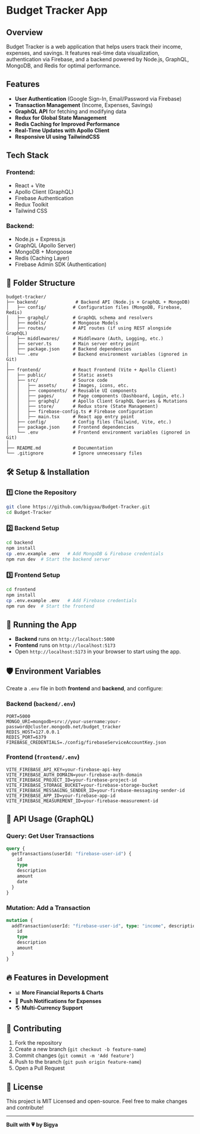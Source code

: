 # Budget Tracker App

## Overview
Budget Tracker is a web application that helps users track their income, expenses, and savings. It features real-time data visualization, authentication via Firebase, and a backend powered by Node.js, GraphQL, MongoDB, and Redis for optimal performance.

## Features
- **User Authentication** (Google Sign-In, Email/Password via Firebase)
- **Transaction Management** (Income, Expenses, Savings)
- **GraphQL API** for fetching and modifying data
- **Redux for Global State Management**
- **Redis Caching for Improved Performance**
- **Real-Time Updates with Apollo Client**
- **Responsive UI using TailwindCSS**

## Tech Stack
### **Frontend:**
- React + Vite
- Apollo Client (GraphQL)
- Firebase Authentication
- Redux Toolkit
- Tailwind CSS

### **Backend:**
- Node.js + Express.js
- GraphQL (Apollo Server)
- MongoDB + Mongoose
- Redis (Caching Layer)
- Firebase Admin SDK (Authentication)

## 📂 Folder Structure
```
budget-tracker/
├── backend/              # Backend API (Node.js + GraphQL + MongoDB)
│   ├── config/          # Configuration files (MongoDB, Firebase, Redis)
│   ├── graphql/         # GraphQL schema and resolvers
│   ├── models/          # Mongoose Models
│   ├── routes/          # API routes (if using REST alongside GraphQL)
│   ├── middlewares/     # Middleware (Auth, Logging, etc.)
│   ├── server.ts        # Main server entry point
│   ├── package.json     # Backend dependencies
│   └── .env             # Backend environment variables (ignored in Git)
│
├── frontend/            # React Frontend (Vite + Apollo Client)
│   ├── public/          # Static assets
│   ├── src/             # Source code
│   │   ├── assets/      # Images, icons, etc.
│   │   ├── components/  # Reusable UI components
│   │   ├── pages/       # Page components (Dashboard, Login, etc.)
│   │   ├── graphql/     # Apollo Client GraphQL Queries & Mutations
│   │   ├── store/       # Redux store (State Management)
│   │   ├── firebase-config.ts # Firebase configuration
│   │   ├── main.tsx     # React app entry point
│   ├── config/          # Config files (Tailwind, Vite, etc.)
│   ├── package.json     # Frontend dependencies
│   └── .env             # Frontend environment variables (ignored in Git)
│
├── README.md            # Documentation
└── .gitignore           # Ignore unnecessary files
```

## 🛠️ Setup & Installation
### **1️⃣ Clone the Repository**
```sh
git clone https://github.com/bigyaa/Budget-Tracker.git
cd Budget-Tracker
```
### **2️⃣ Backend Setup**
```sh
cd backend
npm install
cp .env.example .env   # Add MongoDB & Firebase credentials
npm run dev  # Start the backend server
```
### **3️⃣ Frontend Setup**
```sh
cd frontend
npm install
cp .env.example .env   # Add Firebase credentials
npm run dev  # Start the frontend
```

## 🚀 Running the App
- **Backend** runs on `http://localhost:5000`
- **Frontend** runs on `http://localhost:5173`
- Open `http://localhost:5173` in your browser to start using the app.

## 🛡️ Environment Variables
Create a `.env` file in both **frontend** and **backend**, and configure:

### **Backend (`backend/.env`)**
```
PORT=5000
MONGO_URI=mongodb+srv://your-username:your-password@cluster.mongodb.net/budget_tracker
REDIS_HOST=127.0.0.1
REDIS_PORT=6379
FIREBASE_CREDENTIALS=./config/firebaseServiceAccountKey.json
```

### **Frontend (`frontend/.env`)**
```
VITE_FIREBASE_API_KEY=your-firebase-api-key
VITE_FIREBASE_AUTH_DOMAIN=your-firebase-auth-domain
VITE_FIREBASE_PROJECT_ID=your-firebase-project-id
VITE_FIREBASE_STORAGE_BUCKET=your-firebase-storage-bucket
VITE_FIREBASE_MESSAGING_SENDER_ID=your-firebase-messaging-sender-id
VITE_FIREBASE_APP_ID=your-firebase-app-id
VITE_FIREBASE_MEASUREMENT_ID=your-firebase-measurement-id
```

## 📖 API Usage (GraphQL)
### **Query: Get User Transactions**
```graphql
query {
  getTransactions(userId: "firebase-user-id") {
    id
    type
    description
    amount
    date
  }
}
```

### **Mutation: Add a Transaction**
```graphql
mutation {
  addTransaction(userId: "firebase-user-id", type: "income", description: "Salary", amount: 5000) {
    id
    type
    description
    amount
  }
}
```

## 🔥 Features in Development
- 📊 **More Financial Reports & Charts**
- 🔔 **Push Notifications for Expenses**
- 🌎 **Multi-Currency Support**

## 🎯 Contributing
1. Fork the repository
2. Create a new branch (`git checkout -b feature-name`)
3. Commit changes (`git commit -m 'Add feature'`)
4. Push to the branch (`git push origin feature-name`)
5. Open a Pull Request

## 📜 License
This project is MIT Licensed and open-source. Feel free to make changes and contribute!

---

**Built with 💗 by Bigya**
